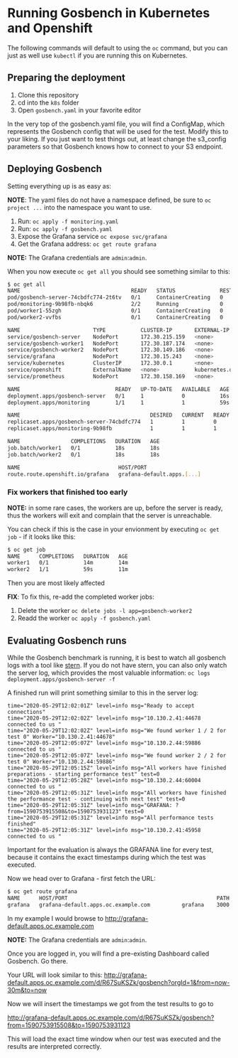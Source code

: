 # Running Gosbench in Kubernetes and Openshift

The following commands will default to using the `oc` command, but you can just as well use `kubectl` if you are running this on Kubernetes.

## Preparing the deployment

1. Clone this repository
1. cd into the `k8s` folder
1. Open `gosbench.yaml` in your favorite editor

In the very top of the gosbench.yaml file, you will find a ConfigMap, which represents the Gosbench config that will be used for the test. Modify this to your liking.
If you just want to test things out, at least change the s3_config parameters so that Gosbench knows how to connect to your S3 endpoint.

## Deploying Gosbench

Setting everything up is as easy as:

**NOTE**: The yaml files do not have a namespace defined, be sure to `oc project ...` into the namespace you want to use.

1. Run: `oc apply -f monitoring.yaml`
1. Run: `oc apply -f gosbench.yaml`
1. Expose the Grafana service `oc expose svc/grafana`
1. Get the Grafana address: `oc get route grafana`

**NOTE:** The Grafana credentials are `admin`:`admin`.

When you now execute `oc get all` you should see something similar to this:

```bash
$ oc get all
NAME                                   READY   STATUS              RESTARTS   AGE
pod/gosbench-server-74cbdfc774-2t6tv   0/1     ContainerCreating   0          16s
pod/monitoring-9b98fb-nbqk6            2/2     Running             0          59s
pod/worker1-55zgh                      0/1     ContainerCreating   0          17s
pod/worker2-vvfbs                      0/1     ContainerCreating   0          17s

NAME                       TYPE           CLUSTER-IP       EXTERNAL-IP                            PORT(S)          AGE
service/gosbench-server    NodePort       172.30.215.159   <none>                                 2000:30230/TCP   16s
service/gosbench-worker1   NodePort       172.30.187.174   <none>                                 8888:30314/TCP   16s
service/gosbench-worker2   NodePort       172.30.149.186   <none>                                 8888:31499/TCP   15s
service/grafana            NodePort       172.30.15.243    <none>                                 3000:30522/TCP   7m45s
service/kubernetes         ClusterIP      172.30.0.1       <none>                                 443/TCP          3d22h
service/openshift          ExternalName   <none>           kubernetes.default.svc.cluster.local   <none>           3d22h
service/prometheus         NodePort       172.30.158.169   <none>                                 9090:30200/TCP   7m45s

NAME                              READY   UP-TO-DATE   AVAILABLE   AGE
deployment.apps/gosbench-server   0/1     1            0           16s
deployment.apps/monitoring        1/1     1            1           59s

NAME                                         DESIRED   CURRENT   READY   AGE
replicaset.apps/gosbench-server-74cbdfc774   1         1         0       17s
replicaset.apps/monitoring-9b98fb            1         1         1       60s

NAME                COMPLETIONS   DURATION   AGE
job.batch/worker1   0/1           18s        18s
job.batch/worker2   0/1           18s        18s

NAME                               HOST/PORT                           PATH   SERVICES   PORT   TERMINATION   WILDCARD
route.route.openshift.io/grafana   grafana-default.apps.[...]          grafana    3000                 None
```


### Fix workers that finished too early

**NOTE:** in some rare cases, the workers are up, before the server is ready, thus the workers will exit and complain that the server is unreachable.

You can check if this is the case in your envionment by executing `oc get job` - if it looks like this:

```bash
$ oc get job
NAME      COMPLETIONS   DURATION   AGE
worker1   0/1           14m        14m
worker2   1/1           59s        11m
```

Then you are most likely affected

**FIX**: To fix this, re-add the completed worker jobs:

1. Delete the worker `oc delete jobs -l app=gosbench-worker2`
1. Readd the worker `oc apply -f gosbench.yaml`

## Evaluating Gosbench runs

While the Gosbench benchmark is running, it is best to watch all gosbench logs with a tool like [stern](https://github.com/wercker/stern).
If you do not have stern, you can also only watch the server log, which provides the most valuable information: `oc logs deployment.apps/gosbench-server -f`

A finished run will print something similar to this in the server log:

```
time="2020-05-29T12:02:01Z" level=info msg="Ready to accept connections"
time="2020-05-29T12:02:02Z" level=info msg="10.130.2.41:44678 connected to us "
time="2020-05-29T12:02:02Z" level=info msg="We found worker 1 / 2 for test 0" Worker="10.130.2.41:44678"
time="2020-05-29T12:05:07Z" level=info msg="10.130.2.44:59886 connected to us "
time="2020-05-29T12:05:07Z" level=info msg="We found worker 2 / 2 for test 0" Worker="10.130.2.44:59886"
time="2020-05-29T12:05:15Z" level=info msg="All workers have finished preparations - starting performance test" test=0
time="2020-05-29T12:05:28Z" level=info msg="10.130.2.44:60004 connected to us "
time="2020-05-29T12:05:31Z" level=info msg="All workers have finished the performance test - continuing with next test" test=0
time="2020-05-29T12:05:31Z" level=info msg="GRAFANA: ?from=1590753915508&to=1590753931123" test=0
time="2020-05-29T12:05:31Z" level=info msg="All performance tests finished"
time="2020-05-29T12:05:31Z" level=info msg="10.130.2.41:45958 connected to us "
```

Important for the evaluation is always the GRAFANA line for every test, because it contains the exact timestamps during which the test was executed.

Now we head over to Grafana - first fetch the URL:

```bash
$ oc get route grafana
NAME      HOST/PORT                                               PATH   SERVICES   PORT   TERMINATION   WILDCARD
grafana   grafana-default.apps.oc.example.com          grafana    3000                 None
```

In my example I would browse to http://grafana-default.apps.oc.example.com

**NOTE:** The Grafana credentials are `admin`:`admin`.

Once you are logged in, you will find a pre-existing Dashboard called Gosbench. Go there.

Your URL will look similar to this:
http://grafana-default.apps.oc.example.com/d/R67SuKSZk/gosbench?orgId=1&from=now-30m&to=now

Now we will insert the timestamps we got from the test results to go to

http://grafana-default.apps.oc.example.com/d/R67SuKSZk/gosbench?from=1590753915508&to=1590753931123

This will load the exact time window when our test was executed and the results are interpreted correctly.
